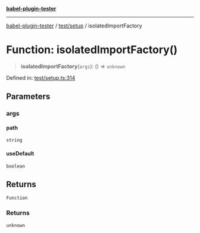[**babel-plugin-tester**](../../../README.md)

***

[babel-plugin-tester](../../../README.md) / [test/setup](../README.md) / isolatedImportFactory

# Function: isolatedImportFactory()

> **isolatedImportFactory**(`args`): () => `unknown`

Defined in: [test/setup.ts:314](https://github.com/babel-utils/babel-plugin-tester/blob/03734eaa985470bea60d71fab1aa0d0dbdddae3c/test/setup.ts#L314)

## Parameters

### args

#### path

`string`

#### useDefault

`boolean`

## Returns

`Function`

### Returns

`unknown`
